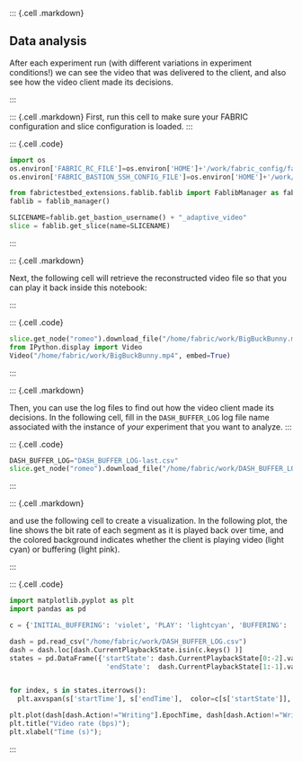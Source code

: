 ::: {.cell .markdown}


## Data analysis

After each experiment run (with different variations in experiment conditions!) we can see the video that was delivered to the client, and also see how the video client made its decisions.

:::


::: {.cell .markdown}
First, run this cell to make sure your FABRIC configuration and slice configuration is loaded.
:::


::: {.cell .code}

```python
import os
os.environ['FABRIC_RC_FILE']=os.environ['HOME']+'/work/fabric_config/fabric_rc'
os.environ['FABRIC_BASTION_SSH_CONFIG_FILE']=os.environ['HOME']+'/work/fabric_config/ssh_config'

from fabrictestbed_extensions.fablib.fablib import FablibManager as fablib_manager
fablib = fablib_manager()                     

SLICENAME=fablib.get_bastion_username() + "_adaptive_video"
slice = fablib.get_slice(name=SLICENAME)
```
:::



::: {.cell .markdown}

Next, the following cell will retrieve the reconstructed video file so that you can play it back inside this notebook:

:::

::: {.cell .code}
```python
slice.get_node("romeo").download_file("/home/fabric/work/BigBuckBunny.mp4", "/home/ubuntu/BigBuckBunny.mp4")
from IPython.display import Video
Video("/home/fabric/work/BigBuckBunny.mp4", embed=True)
```

:::

::: {.cell .markdown}

Then, you can use the log files to find out how the video client made its decisions. In the following cell, fill in the `DASH_BUFFER_LOG` log file name associated with the instance of _your_ experiment that you want to analyze.
:::


::: {.cell .code}

```python
DASH_BUFFER_LOG="DASH_BUFFER_LOG-last.csv"
slice.get_node("romeo").download_file("/home/fabric/work/DASH_BUFFER_LOG.csv", "/home/ubuntu/ASTREAM_LOGS/" + DASH_BUFFER_LOG)
```
:::

::: {.cell .markdown}

and use the following cell to create a visualization. In the following plot, the line shows the bit rate of each segment as it is played back over time, and the colored background indicates whether the client is playing video (light cyan) or buffering (light pink).

:::


::: {.cell .code}

```python
import matplotlib.pyplot as plt
import pandas as pd

c = {'INITIAL_BUFFERING': 'violet', 'PLAY': 'lightcyan', 'BUFFERING': 'lightpink'}

dash = pd.read_csv("/home/fabric/work/DASH_BUFFER_LOG.csv")
dash = dash.loc[dash.CurrentPlaybackState.isin(c.keys() )]
states = pd.DataFrame({'startState': dash.CurrentPlaybackState[0:-2].values, 'startTime': dash.EpochTime[0:-2].values,
                        'endState':  dash.CurrentPlaybackState[1:-1].values, 'endTime':   dash.EpochTime[1:-1].values})


for index, s in states.iterrows():
  plt.axvspan(s['startTime'], s['endTime'],  color=c[s['startState']], alpha=1) 

plt.plot(dash[dash.Action!="Writing"].EpochTime, dash[dash.Action!="Writing"].Bitrate, 'kx:')
plt.title("Video rate (bps)");
plt.xlabel("Time (s)");
```
:::

